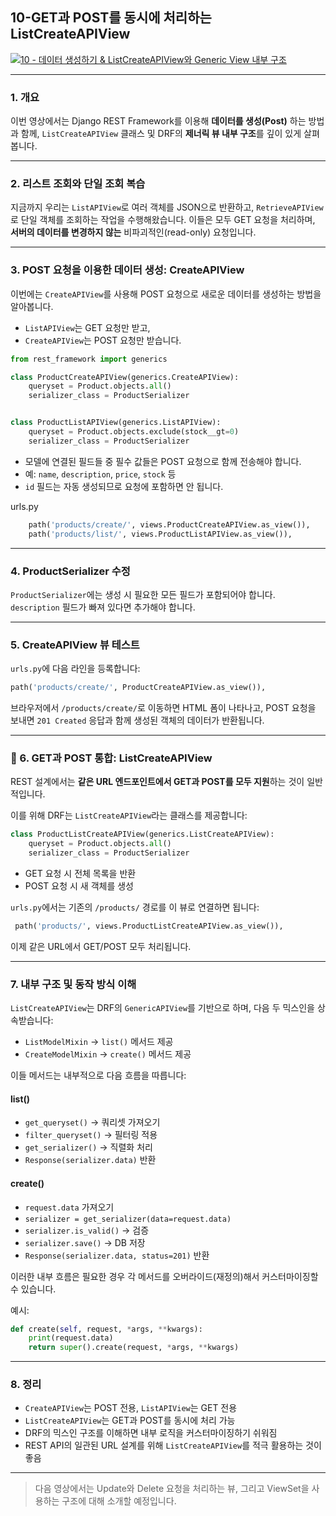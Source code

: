 
## 10-GET과 POST를 동시에 처리하는 ListCreateAPIView
[![10 - 데이터 생성하기 & ListCreateAPIView와 Generic View 내부 구조](https://img.youtube.com/vi/Jh85U1nhMh8/0.jpg)](https://youtu.be/Jh85U1nhMh8?list=PL-2EBeDYMIbTLulc9FSoAXhbmXpLq2l5t)



---


### 1. 개요

이번 영상에서는 Django REST Framework를 이용해 **데이터를 생성(Post)** 하는 방법과 함께, `ListCreateAPIView` 클래스 및 DRF의 **제너릭 뷰 내부 구조**를 깊이 있게 살펴봅니다.

---

### 2. 리스트 조회와 단일 조회 복습

지금까지 우리는 `ListAPIView`로 여러 객체를 JSON으로 반환하고, `RetrieveAPIView`로 단일 객체를 조회하는 작업을 수행해왔습니다. 이들은 모두 GET 요청을 처리하며, **서버의 데이터를 변경하지 않는** 비파괴적인(read-only) 요청입니다.

---

### 3. POST 요청을 이용한 데이터 생성: CreateAPIView

이번에는 `CreateAPIView`를 사용해 POST 요청으로 새로운 데이터를 생성하는 방법을 알아봅니다.

- `ListAPIView`는 GET 요청만 받고,
- `CreateAPIView`는 POST 요청만 받습니다.

```python
from rest_framework import generics

class ProductCreateAPIView(generics.CreateAPIView):
    queryset = Product.objects.all()
    serializer_class = ProductSerializer


class ProductListAPIView(generics.ListAPIView):
    queryset = Product.objects.exclude(stock__gt=0)
    serializer_class = ProductSerializer
```

- 모델에 연결된 필드들 중 필수 값들은 POST 요청으로 함께 전송해야 합니다.
- 예: `name`, `description`, `price`, `stock` 등
- `id` 필드는 자동 생성되므로 요청에 포함하면 안 됩니다.

 urls.py     
```python
    path('products/create/', views.ProductCreateAPIView.as_view()),
    path('products/list/', views.ProductListAPIView.as_view()),
```



---


### 4. ProductSerializer 수정

`ProductSerializer`에는 생성 시 필요한 모든 필드가 포함되어야 합니다. `description` 필드가 빠져 있다면 추가해야 합니다.

---

### 5. CreateAPIView 뷰 테스트

`urls.py`에 다음 라인을 등록합니다:

```python
path('products/create/', ProductCreateAPIView.as_view()),
```

브라우저에서 `/products/create/`로 이동하면 HTML 폼이 나타나고, POST 요청을 보내면 `201 Created` 응답과 함께 생성된 객체의 데이터가 반환됩니다.

---



### 🔖 6. GET과 POST 통합: ListCreateAPIView

REST 설계에서는 **같은 URL 엔드포인트에서 GET과 POST를 모두 지원**하는 것이 일반적입니다.

이를 위해 DRF는 `ListCreateAPIView`라는 클래스를 제공합니다:

```python
class ProductListCreateAPIView(generics.ListCreateAPIView):
    queryset = Product.objects.all()
    serializer_class = ProductSerializer
```

- GET 요청 시 전체 목록을 반환
- POST 요청 시 새 객체를 생성

`urls.py`에서는 기존의 `/products/` 경로를 이 뷰로 연결하면 됩니다:

```python
 path('products/', views.ProductListCreateAPIView.as_view()),
```

이제 같은 URL에서 GET/POST 모두 처리됩니다.

---

### 7. 내부 구조 및 동작 방식 이해

`ListCreateAPIView`는 DRF의 `GenericAPIView`를 기반으로 하며, 다음 두 믹스인을 상속받습니다:

- `ListModelMixin` → `list()` 메서드 제공
- `CreateModelMixin` → `create()` 메서드 제공

이들 메서드는 내부적으로 다음 흐름을 따릅니다:

#### list()

- `get_queryset()` → 쿼리셋 가져오기
- `filter_queryset()` → 필터링 적용
- `get_serializer()` → 직렬화 처리
- `Response(serializer.data)` 반환

#### create()

- `request.data` 가져오기
- `serializer = get_serializer(data=request.data)`
- `serializer.is_valid()` → 검증
- `serializer.save()` → DB 저장
- `Response(serializer.data, status=201)` 반환

이러한 내부 흐름은 필요한 경우 각 메서드를 오버라이드(재정의)해서 커스터마이징할 수 있습니다.

예시:

```python
def create(self, request, *args, **kwargs):
    print(request.data)
    return super().create(request, *args, **kwargs)
```

---

### 8. 정리

- `CreateAPIView`는 POST 전용, `ListAPIView`는 GET 전용
- `ListCreateAPIView`는 GET과 POST를 동시에 처리 가능
- DRF의 믹스인 구조를 이해하면 내부 로직을 커스터마이징하기 쉬워짐
- REST API의 일관된 URL 설계를 위해 `ListCreateAPIView`를 적극 활용하는 것이 좋음

---

> 다음 영상에서는 Update와 Delete 요청을 처리하는 뷰, 그리고 ViewSet을 사용하는 구조에 대해 소개할 예정입니다.

